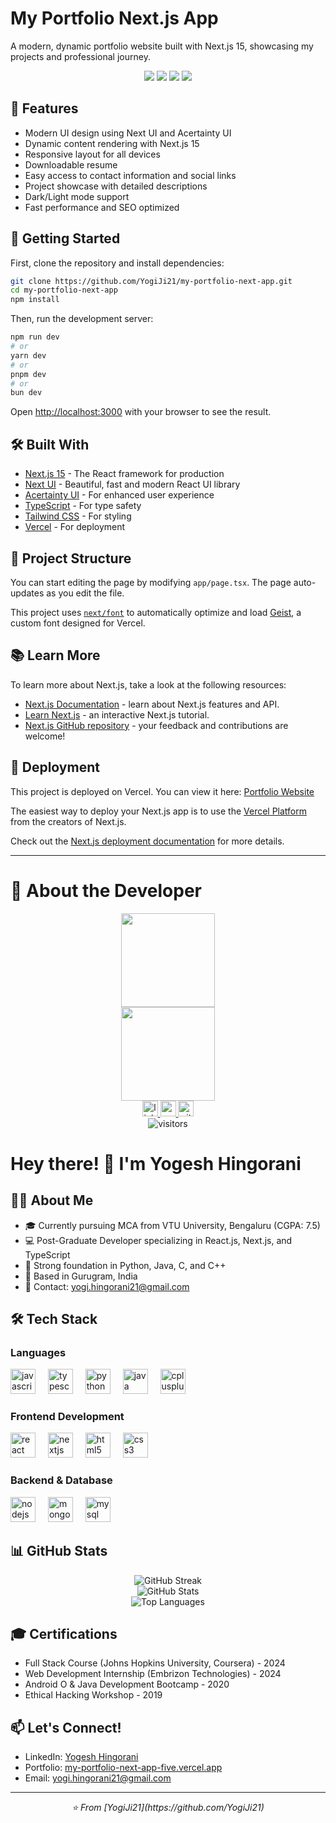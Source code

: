 # My Portfolio Next.js App

A modern, dynamic portfolio website built with Next.js 15, showcasing my projects and professional journey.

<div align="center">
  <img src="https://img.shields.io/badge/Next.js-15-black?style=for-the-badge&logo=next.js&logoColor=white" />
  <img src="https://img.shields.io/badge/React-18-blue?style=for-the-badge&logo=react&logoColor=white" />
  <img src="https://img.shields.io/badge/TypeScript-Latest-blue?style=for-the-badge&logo=typescript&logoColor=white" />
  <img src="https://img.shields.io/badge/Vercel-Deployed-black?style=for-the-badge&logo=vercel&logoColor=white" />
</div>

## 🌟 Features

- Modern UI design using Next UI and Acertainty UI
- Dynamic content rendering with Next.js 15
- Responsive layout for all devices
- Downloadable resume
- Easy access to contact information and social links
- Project showcase with detailed descriptions
- Dark/Light mode support
- Fast performance and SEO optimized

## 🚀 Getting Started

First, clone the repository and install dependencies:

```bash
git clone https://github.com/YogiJi21/my-portfolio-next-app.git
cd my-portfolio-next-app
npm install
```

Then, run the development server:

```bash
npm run dev
# or
yarn dev
# or
pnpm dev
# or
bun dev
```

Open [http://localhost:3000](http://localhost:3000) with your browser to see the result.

## 🛠️ Built With

- [Next.js 15](https://nextjs.org/) - The React framework for production
- [Next UI](https://nextui.org/) - Beautiful, fast and modern React UI library
- [Acertainty UI](https://acertainty.com/) - For enhanced user experience
- [TypeScript](https://www.typescriptlang.org/) - For type safety
- [Tailwind CSS](https://tailwindcss.com/) - For styling
- [Vercel](https://vercel.com) - For deployment

## 📝 Project Structure

You can start editing the page by modifying `app/page.tsx`. The page auto-updates as you edit the file.

This project uses [`next/font`](https://nextjs.org/docs/app/building-your-application/optimizing/fonts) to automatically optimize and load [Geist](https://vercel.com/font), a custom font designed for Vercel.

## 📚 Learn More

To learn more about Next.js, take a look at the following resources:

- [Next.js Documentation](https://nextjs.org/docs) - learn about Next.js features and API.
- [Learn Next.js](https://nextjs.org/learn) - an interactive Next.js tutorial.
- [Next.js GitHub repository](https://github.com/vercel/next.js) - your feedback and contributions are welcome!

## 🚀 Deployment

This project is deployed on Vercel. You can view it here: [Portfolio Website](https://my-portfolio-next-app-five.vercel.app/)

The easiest way to deploy your Next.js app is to use the [Vercel Platform](https://vercel.com/new?utm_medium=default-template&filter=next.js&utm_source=create-next-app&utm_campaign=create-next-app-readme) from the creators of Next.js.

Check out the [Next.js deployment documentation](https://nextjs.org/docs/app/building-your-application/deploying) for more details.

---

# 👋 About the Developer

<div align="center">
  <img height="150" src="https://camo.githubusercontent.com/62da68eb62b1e5f175f7d1f0191dd89a653d7908feb22d37d4a0ab07365d6791/68747470733a2f2f6d656469612e67697068792e636f6d2f6d656469612f4d3967624264396e6244724f5475314d71782f67697068792e676966" />
</div>

<div align="center">
  <img height="150" src="https://camo.githubusercontent.com/62da68eb62b1e5f175f7d1f0191dd89a653d7908feb22d37d4a0ab07365d6791/68747470733a2f2f6d656469612e67697068792e636f6d2f6d656469612f4d3967624264396e6244724f5475314d71782f67697068792e676966" />
</div>

<div align="center">
  <a href="https://linkedin.com/in/yogesh-hingorani21">
    <img src="https://img.shields.io/static/v1?message=LinkedIn&logo=linkedin&label=&color=0077B5&logoColor=white&labelColor=&style=for-the-badge" height="25" alt="linkedin logo" />
  </a>
  <a href="https://my-portfolio-next-app-five.vercel.app/">
    <img src="https://img.shields.io/badge/Portfolio-000000?style=for-the-badge&logo=vercel&logoColor=white" height="25" alt="portfolio" />
  </a>
  <a href="https://github.com/YogiJi21">
    <img src="https://img.shields.io/static/v1?message=GitHub&logo=github&label=&color=181717&logoColor=white&labelColor=&style=for-the-badge" height="25" alt="github logo" />
  </a>
</div>

<div align="center">
  <img src="https://visitor-badge.laobi.icu/badge?page_id=YogiJi21.YogiJi21" alt="visitors" />
</div>

# Hey there! 👋 I'm Yogesh Hingorani

## 👨‍💻 About Me
- 🎓 Currently pursuing MCA from VTU University, Bengaluru (CGPA: 7.5)
- 💻 Post-Graduate Developer specializing in React.js, Next.js, and TypeScript
- 🌟 Strong foundation in Python, Java, C, and C++
- 📍 Based in Gurugram, India
- 📧 Contact: yogi.hingorani21@gmail.com


## 🛠️ Tech Stack

### Languages
<div>
  <img src="https://cdn.jsdelivr.net/gh/devicons/devicon/icons/javascript/javascript-original.svg" height="40" alt="javascript" />
  <img width="12" />
  <img src="https://cdn.jsdelivr.net/gh/devicons/devicon/icons/typescript/typescript-original.svg" height="40" alt="typescript" />
  <img width="12" />
  <img src="https://cdn.jsdelivr.net/gh/devicons/devicon/icons/python/python-original.svg" height="40" alt="python" />
  <img width="12" />
  <img src="https://cdn.jsdelivr.net/gh/devicons/devicon/icons/java/java-original.svg" height="40" alt="java" />
  <img width="12" />
  <img src="https://cdn.jsdelivr.net/gh/devicons/devicon/icons/cplusplus/cplusplus-original.svg" height="40" alt="cplusplus" />
</div>

### Frontend Development
<div>
  <img src="https://cdn.jsdelivr.net/gh/devicons/devicon/icons/react/react-original.svg" height="40" alt="react" />
  <img width="12" />
  <img src="https://cdn.jsdelivr.net/gh/devicons/devicon/icons/nextjs/nextjs-original.svg" height="40" alt="nextjs" />
  <img width="12" />
  <img src="https://cdn.jsdelivr.net/gh/devicons/devicon/icons/html5/html5-original.svg" height="40" alt="html5" />
  <img width="12" />
  <img src="https://cdn.jsdelivr.net/gh/devicons/devicon/icons/css3/css3-original.svg" height="40" alt="css3" />
</div>

### Backend & Database
<div>
  <img src="https://cdn.jsdelivr.net/gh/devicons/devicon/icons/nodejs/nodejs-original.svg" height="40" alt="nodejs" />
  <img width="12" />
  <img src="https://cdn.jsdelivr.net/gh/devicons/devicon/icons/mongodb/mongodb-original.svg" height="40" alt="mongodb" />
  <img width="12" />
  <img src="https://cdn.jsdelivr.net/gh/devicons/devicon/icons/mysql/mysql-original.svg" height="40" alt="mysql" />
</div>

## 📊 GitHub Stats

<div align="center">
  <img src="https://github-readme-streak-stats.herokuapp.com/?user=YogiJi21&theme=dark" alt="GitHub Streak" />
  <br/>
  <img src="https://github-readme-stats.vercel.app/api?username=YogiJi21&show_icons=true&theme=dark" alt="GitHub Stats" />
  <br/>
  <img src="https://github-readme-stats.vercel.app/api/top-langs/?username=YogiJi21&layout=compact&theme=dark" alt="Top Languages" />
</div>

## 🎓 Certifications
- Full Stack Course (Johns Hopkins University, Coursera) - 2024
- Web Development Internship (Embrizon Technologies) - 2024
- Android O & Java Development Bootcamp - 2020
- Ethical Hacking Workshop - 2019

## 📫 Let's Connect!
- LinkedIn: [Yogesh Hingorani](https://linkedin.com/in/yogesh-hingorani21)
- Portfolio: [my-portfolio-next-app-five.vercel.app](https://my-portfolio-next-app-five.vercel.app/)
- Email: yogi.hingorani21@gmail.com

---

<div align="center">
  <i>⭐️ From [YogiJi21](https://github.com/YogiJi21)</i>
</div>
